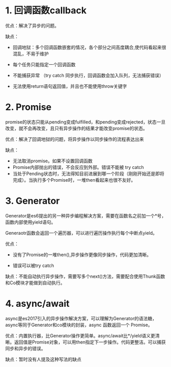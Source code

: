 # 1. 回调函数callback

优点：解决了异步的问题。

缺点：

 - 回调地狱：多个回调函数嵌套的情况，各个部分之间高度耦合,使代码看起来很混乱，不易于维护

 - 每个任务只能指定一个回调函数

 - 不能捕获异常 （try catch 同步执行，回调函数会加入队列，无法捕获错误）
 
 - 无法使用return语句返回值，并且也不能使用throw关键字


# 2. Promise

promise的状态只能从pending变成fulfilled，和pending变成rejected，状态一旦改变，就不会再改变，且只有异步操作的结果才能改变promise的状态。

优点：解决了回调地狱的问题，将异步操作以同步操作的流程表达出来

缺点：
  - 无法取消promise。如果不设置回调函数
  - Promise内部抛出的错误，不会反应到外部。错误不能被 try catch
  - 当处于Pending状态时，无法得知目前进展到哪一个阶段（刚刚开始还是即将完成）。当执行多个Promise时，一堆then看起来也很不友好。

# 3. Generator

Generator是es6提出的另一种异步编程解决方案，需要在函数名之前加一个*号，函数内部使用yield语句。

Generaotr函数会返回一个遍历器，可以进行遍历操作执行每个中断点yield。

优点：
 - 没有了Promise的一堆then(),异步操作更像同步操作，代码更加清晰。
     
 - 错误可以被try catch

缺点：不能自动执行异步操作，需要写多个next()方法，需要配合使用Thunk函数和Co模块才能做到自动执行。

# 4. async/await

async是es2017引入的异步操作解决方案，可以理解为Generator的语法糖，async等同于Generator和co模块的封装，async 函数返回一个 Promise。

优点：内置执行器，比Generator操作更简单。async/await比*/yield语义更清晰。返回值是Promise对象，可以用then指定下一步操作。代码更整洁。可以捕获同步和异步的错误。

缺点：暂时没有人提及这种写法的缺点
